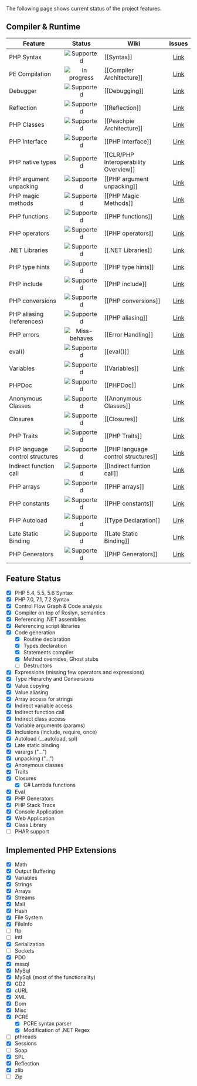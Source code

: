 The following page shows current status of the project features.

## Compiler & Runtime

|Feature|Status|Wiki|Issues|
|---|:---:|---|:---:|
|PHP Syntax|![Supported](http://i.imgur.com/MGixOna.png)|[[Syntax]]|[Link](https://github.com/peachpiecompiler/peachpie/issues?q=syntax)|
|PE Compilation|![In progress](http://i.imgur.com/MGixOna.png)|[[Compiler Architecture]]|[Link](https://github.com/peachpiecompiler/peachpie/issues?q=compilation)|
|Debugger|![Supported](http://i.imgur.com/MGixOna.png)|[[Debugging]]|[Link](https://github.com/peachpiecompiler/peachpie/issues?q=debug)|
|Reflection|![Supported](http://i.imgur.com/MGixOna.png)|[[Reflection]]|[Link](https://github.com/peachpiecompiler/peachpie/issues?q=Reflection)|
|PHP Classes|![Supported](http://i.imgur.com/MGixOna.png)|[[Peachpie Architecture]]|[Link](https://github.com/peachpiecompiler/peachpie/issues?q=class)|
|PHP Interface|![Supported](http://i.imgur.com/MGixOna.png)|[[PHP Interface]]|[Link](https://github.com/peachpiecompiler/peachpie/issues?q=interface)|
|PHP native types|![Supported](http://i.imgur.com/MGixOna.png)|[[CLR/PHP Interoperability Overview]]|[Link](https://github.com/peachpiecompiler/peachpie/issues?q=native%20types)|
|PHP argument unpacking|![Supported](http://i.imgur.com/MGixOna.png)|[[PHP argument unpacking]]|[Link](https://github.com/peachpiecompiler/peachpie/issues?q=argument%20unpacking)|
|PHP magic methods|![Supported](http://i.imgur.com/MGixOna.png)|[[PHP Magic Methods]]|[Link](https://github.com/peachpiecompiler/peachpie/issues?q=magic%20methods)|
|PHP functions|![Supported](http://i.imgur.com/MGixOna.png)|[[PHP functions]]|[Link](https://github.com/peachpiecompiler/peachpie/issues?q=functions)|
|PHP operators|![Supported](http://i.imgur.com/MGixOna.png)|[[PHP operators]]|[Link](https://github.com/peachpiecompiler/peachpie/issues?q=operators)|
|.NET Libraries|![Supported](http://i.imgur.com/MGixOna.png)|[[.NET Libraries]]|[Link](https://github.com/peachpiecompiler/peachpie/issues?q=dotnet%20libraries)|
|PHP type hints|![Supported](http://i.imgur.com/MGixOna.png)|[[PHP type hints]]|[Link](https://github.com/peachpiecompiler/peachpie/issues?q=type%20hints)|
|PHP include|![Supported](http://i.imgur.com/MGixOna.png)|[[PHP include]]|[Link](https://github.com/peachpiecompiler/peachpie/issues?q=include)|
|PHP conversions|![Supported](http://i.imgur.com/MGixOna.png)|[[PHP conversions]]|[Link](https://github.com/peachpiecompiler/peachpie/issues?q=conversions)|
|PHP aliasing (references)|![Supported](http://i.imgur.com/9JMb4ps.png)|[[PHP aliasing]]|[Link](https://github.com/peachpiecompiler/peachpie/issues?q=aliasing%20references)|
|PHP errors|![Miss-behaves](http://i.imgur.com/9JMb4ps.png)|[[Error Handling]]|[Link](https://github.com/peachpiecompiler/peachpie/issues?q=errorhandling)|
|eval()|![Supported](http://i.imgur.com/MGixOna.png)|[[eval()]]|[Link](https://github.com/peachpiecompiler/peachpie/issues?q=eval)|
|Variables|![Supported](http://i.imgur.com/MGixOna.png)|[[Variables]]|[Link](https://github.com/peachpiecompiler/peachpie/issues?q=variables)|
|PHPDoc|![Supported](http://i.imgur.com/MGixOna.png)|[[PHPDoc]]|[Link](https://github.com/peachpiecompiler/peachpie/issues?q=PHPdoc)|
|Anonymous Classes|![Supported](http://i.imgur.com/MGixOna.png)|[[Anonymous Classes]]|[Link](https://github.com/peachpiecompiler/peachpie/issues?q=anonymous%20classes)|
|Closures|![Supported](http://i.imgur.com/MGixOna.png)|[[Closures]]|[Link](https://github.com/peachpiecompiler/peachpie/issues?q=closures)|
|PHP Traits|![Supported](http://i.imgur.com/MGixOna.png)|[[PHP Traits]]|[Link](https://github.com/peachpiecompiler/peachpie/issues?q=trait)|
|PHP language control structures|![Supported](http://i.imgur.com/MGixOna.png)|[[PHP language control structures]]|[Link](https://github.com/peachpiecompiler/peachpie/issues?q=language%20control%20structures)|
|Indirect function call|![Supported](http://i.imgur.com/MGixOna.png)|[[Indirect funtion call]]|[Link](https://github.com/peachpiecompiler/peachpie/issues?q=indirect%20function%20call)|
|PHP arrays|![Supported](http://i.imgur.com/MGixOna.png)|[[PHP arrays]]|[Link](https://github.com/peachpiecompiler/peachpie/issues?q=arrays)|
|PHP constants|![Supported](http://i.imgur.com/MGixOna.png)|[[PHP constants]]|[Link](https://github.com/peachpiecompiler/peachpie/issues?q=constants)|
|PHP Autoload|![Supported](http://i.imgur.com/MGixOna.png)|[[Type Declaration]]|[Link](https://github.com/peachpiecompiler/peachpie/issues?q=autoload)|
|Late Static Binding|![Supported](http://i.imgur.com/MGixOna.png)|[[Late Static Binding]]|[Link](https://github.com/peachpiecompiler/peachpie/issues?q=late%20static%20binding)|
|PHP Generators|![Supported](http://i.imgur.com/MGixOna.png)|[[PHP Generators]]|[Link](https://github.com/peachpiecompiler/peachpie/issues?&q=yield%20is:open)|

## Feature Status

- [x] PHP 5.4, 5.5, 5.6 Syntax
- [x] PHP 7.0, 7.1, 7.2 Syntax
- [x] Control Flow Graph & Code analysis
- [x] Compiler on top of Roslyn, semantics
- [x] Referencing .NET assemblies
- [x] Referencing script libraries
- [x] Code generation
  * [x] Routine declaration
  * [x] Types declaration
  * [x] Statements compiler
  * [x] Method overrides, Ghost stubs
  * [ ] Destructors
- [x] Expressions (missing few operators and expressions)
- [x] Type Hierarchy and Conversions
- [x] Value copying
- [x] Value aliasing
- [x] Array access for strings
- [x] Indirect variable access
- [x] Indirect function call
- [x] Indirect class access
- [x] Variable arguments (params)
- [x] Inclusions (include, require, once)
- [x] Autoload (__autoload, spl)
- [x] Late static binding
- [x] varargs ("...")
- [x] unpacking ("...")
- [x] Anonymous classes
- [x] Traits
- [x] Closures
  * [x] C# Lambda functions
- [x] Eval
- [x] PHP Generators
- [x] PHP Stack Trace
- [x] Console Application
- [x] Web Application
- [x] Class Library
- [ ] PHAR support

## Implemented PHP Extensions

- [x] Math
- [x] Output Buffering
- [x] Variables
- [x] Strings
- [x] Arrays
- [x] Streams
- [x] Mail
- [x] Hash
- [x] File System
- [x] FileInfo
- [ ] ftp
- [ ] intl
- [x] Serialization
- [ ] Sockets
- [x] PDO
- [x] mssql
- [x] MySql
- [x] MySqli (most of the functionality)
- [x] GD2
- [x] cURL
- [x] XML
- [x] Dom
- [x] Misc
- [x] PCRE
  * [x] PCRE syntax parser
  * [x] Modification of .NET Regex
- [ ] pthreads
- [x] Sessions
- [ ] Soap
- [x] SPL
- [x] Reflection
- [x] zlib
- [ ] Zip